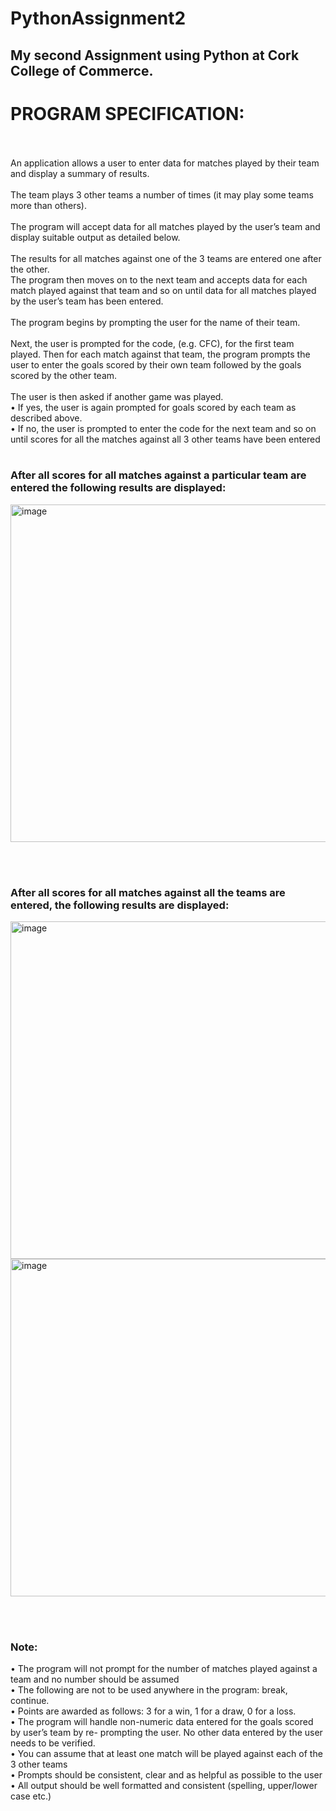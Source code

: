 # PythonAssignment2
## My second Assignment using Python at Cork College of Commerce.
# PROGRAM SPECIFICATION:
<br><br>
An application allows a user to enter data for matches played by their team and display a summary of results.<br><br>
The team plays 3 other teams a number of times (it may play some teams more than others).<br><br>
The program will accept data for all matches played by the user’s team and display suitable output as
detailed below.<br><br>
The results for all matches against one of the 3 teams are entered one after the other.<br>
The program then moves on to the next team and accepts data for each match played against that team and so on until data for all matches played by the user’s team has been entered.<br><br>
The program begins by prompting the user for the name of their team.<br><br>
Next, the user is prompted for the code, (e.g. CFC), for the first team played.
Then for each match against that team, the program prompts the user to enter the goals scored by their own team followed by the goals scored by the other team.<br><br>
The user is then asked if another game was played.<br>
• If yes, the user is again prompted for goals scored by each team as described above.<br>
• If no, the user is prompted to enter the code for the next team and so on until scores for all
the matches against all 3 other teams have been entered<br><br>
### After all scores for all matches against a particular team are entered the following results are displayed:<br>
<img width="540" alt="image" src="https://github.com/oleksandrmiti/PythonAssignment2/assets/114529427/1006fa3b-3c11-43a8-bfa8-4f16a18dbc54">

<br><br>
### After all scores for all matches against all the teams are entered, the following results are displayed:<br>
<img width="540" alt="image" src="https://github.com/oleksandrmiti/PythonAssignment2/assets/114529427/541a9058-40de-4019-8f76-20167c0898c0"><br>
<img width="540" alt="image" src="https://github.com/oleksandrmiti/PythonAssignment2/assets/114529427/14b38139-9f77-4f69-affb-75bd3682fa7e">

<br><br>
### Note:<br>
• The program will not prompt for the number of matches played against a team and no number should be assumed<br>
• The following are not to be used anywhere in the program: break, continue.<br>
• Points are awarded as follows: 3 for a win, 1 for a draw, 0 for a loss.<br>
• The program will handle non-numeric data entered for the goals scored by user’s team by re-
prompting the user. No other data entered by the user needs to be verified.<br>
• You can assume that at least one match will be played against each of the 3 other teams<br>
• Prompts should be consistent, clear and as helpful as possible to the user<br>
• All output should be well formatted and consistent (spelling, upper/lower case etc.)<br>
